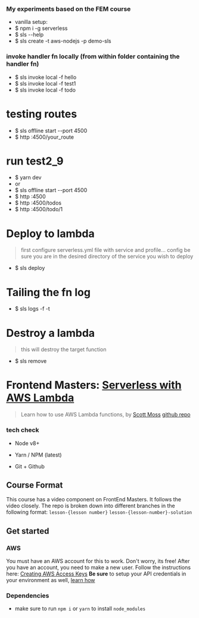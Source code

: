### My experiments based on the FEM course
* vanilla setup:
* $ npm i -g serverless
* $ sls --help
* $ sls create -t aws-nodejs -p demo-sls


### invoke handler fn locally (from within folder containing the handler fn)
* $ sls invoke local -f hello
* $ sls invoke local -f test1
* $ sls invoke local -f todo

# testing routes
* $ sls offline start --port 4500
* $ http :4500/your_route

# run test2_9
* $ yarn dev
* or
* $ sls offline start --port 4500
* $ http :4500
* $ http :4500/todos
* $ http :4500/todo/1

# Deploy to lambda
> first configure serverless.yml file with service and profile... config
> be sure you are in the desired directory of the service you wish to deploy
* $ sls deploy

# Tailing the fn log
* $ sls logs -f <serviceName> -t

# Destroy a lambda
> this will destroy the target function
* $ sls remove

# Frontend Masters: [Serverless with AWS Lambda](https://frontendmasters.com/courses/serverless-aws/)
> Learn how to use AWS Lambda functions, by [Scott Moss](https://github.com/hendrixer)
> [github repo](https://github.com/FrontendMasters/serverless-with-aws) 

### tech check
* Node v8+
* Yarn / NPM (latest)

* Git + Github

## Course Format
This course has a video component on FrontEnd Masters. It follows the video closely. The repo is broken down into different branches in the following format:
`lesson-{lesson number}`
`lesson-{lesson-number}-solution`

## Get started
### AWS
You must have an AWS account for this to work. Don't worry, its free! After you have an account, you need to make a new user. Follow the instructions here: [Creating AWS Access Keys](https://serverless.com/framework/docs/providers/aws/guide/credentials#creating-aws-access-keys)
**Be sure** to setup your API credentials in your environment as well, [learn how](https://serverless.com/framework/docs/providers/aws/guide/credentials#using-aws-access-keys)

### Dependencies
* make sure to run `npm i` or `yarn` to install `node_modules`

